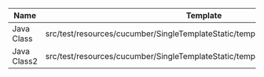 |    Name     |                                     Template                                      | Single/Multi |                       Output Path                       |     File Pattern      |
|-------------|-----------------------------------------------------------------------------------|--------------|---------------------------------------------------------|-----------------------|
| Java Class  | src/test/resources/cucumber/SingleTemplateStatic/template/SingleTemplateStatic.vm | Single       | src/test/resources/cucumber/SingleTemplateStatic/result | DestinationFile.java  |
| Java Class2 | src/test/resources/cucumber/SingleTemplateStatic/template/SingleTemplateStatic.vm | Single       | src/test/resources/cucumber/SingleTemplateStatic/result | DestinationFile2.java |

